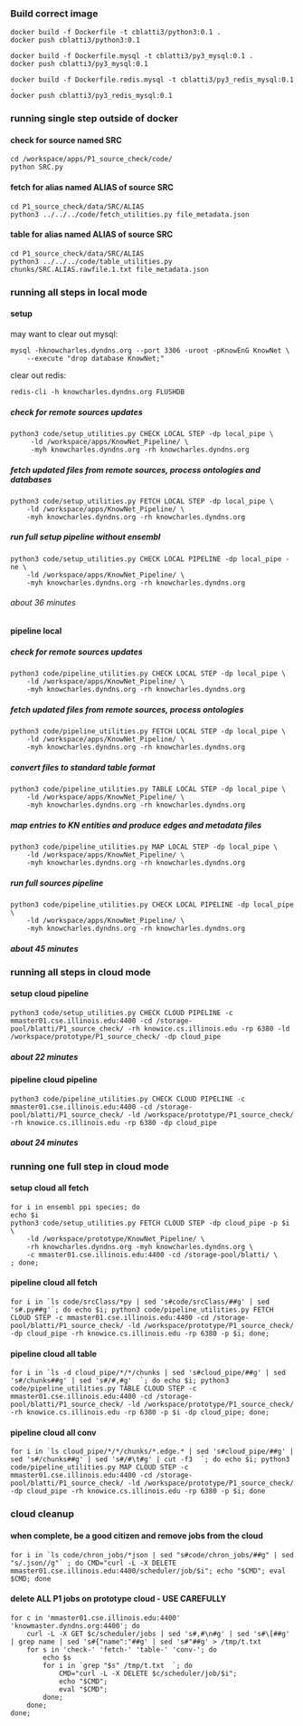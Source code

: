 ### Build correct image
```
docker build -f Dockerfile -t cblatti3/python3:0.1 .
docker push cblatti3/python3:0.1
```

```
docker build -f Dockerfile.mysql -t cblatti3/py3_mysql:0.1 .
docker push cblatti3/py3_mysql:0.1
```

```
docker build -f Dockerfile.redis.mysql -t cblatti3/py3_redis_mysql:0.1 .
docker push cblatti3/py3_redis_mysql:0.1
```


### running single step outside of docker
#### check for source named SRC
```
cd /workspace/apps/P1_source_check/code/
python SRC.py
```

#### fetch for alias named ALIAS of source SRC
```
cd P1_source_check/data/SRC/ALIAS
python3 ../../../code/fetch_utilities.py file_metadata.json
```

#### table for alias named ALIAS of source SRC
```
cd P1_source_check/data/SRC/ALIAS
python3 ../../../code/table_utilities.py chunks/SRC.ALIAS.rawfile.1.txt file_metadata.json
```


### running all steps in local mode
#### setup
may want to
clear out mysql:
```
mysql -hknowcharles.dyndns.org --port 3306 -uroot -pKnowEnG KnowNet \
    --execute "drop database KnowNet;"
```
clear out redis:
```
redis-cli -h knowcharles.dyndns.org FLUSHDB
```
##### check for remote sources updates
```
python3 code/setup_utilities.py CHECK LOCAL STEP -dp local_pipe \
     -ld /workspace/apps/KnowNet_Pipeline/ \
     -myh knowcharles.dyndns.org -rh knowcharles.dyndns.org
```
##### fetch updated files from remote sources, process ontologies and databases
```
python3 code/setup_utilities.py FETCH LOCAL STEP -dp local_pipe \
    -ld /workspace/apps/KnowNet_Pipeline/ \
    -myh knowcharles.dyndns.org -rh knowcharles.dyndns.org
```
##### run full setup pipeline without ensembl
```
python3 code/setup_utilities.py CHECK LOCAL PIPELINE -dp local_pipe -ne \
    -ld /workspace/apps/KnowNet_Pipeline/ \
    -myh knowcharles.dyndns.org -rh knowcharles.dyndns.org
```
###### about 36 minutes

#### pipeline local
##### check for remote sources updates
```
python3 code/pipeline_utilities.py CHECK LOCAL STEP -dp local_pipe \
    -ld /workspace/apps/KnowNet_Pipeline/ \
    -myh knowcharles.dyndns.org -rh knowcharles.dyndns.org
```
##### fetch updated files from remote sources, process ontologies
```
python3 code/pipeline_utilities.py FETCH LOCAL STEP -dp local_pipe \
    -ld /workspace/apps/KnowNet_Pipeline/ \
    -myh knowcharles.dyndns.org -rh knowcharles.dyndns.org
```
##### convert files to standard table format
```
python3 code/pipeline_utilities.py TABLE LOCAL STEP -dp local_pipe \
    -ld /workspace/apps/KnowNet_Pipeline/ \
    -myh knowcharles.dyndns.org -rh knowcharles.dyndns.org
```
##### map entries to KN entities and produce edges and metadata files
```
python3 code/pipeline_utilities.py MAP LOCAL STEP -dp local_pipe \
    -ld /workspace/apps/KnowNet_Pipeline/ \
    -myh knowcharles.dyndns.org -rh knowcharles.dyndns.org
```
##### run full sources pipeline
```
python3 code/pipeline_utilities.py CHECK LOCAL PIPELINE -dp local_pipe \
    -ld /workspace/apps/KnowNet_Pipeline/ \
    -myh knowcharles.dyndns.org -rh knowcharles.dyndns.org
```
##### about 45 minutes


### running all steps in cloud mode
#### setup cloud pipeline
```
python3 code/setup_utilities.py CHECK CLOUD PIPELINE -c mmaster01.cse.illinois.edu:4400 -cd /storage-pool/blatti/P1_source_check/ -rh knowice.cs.illinois.edu -rp 6380 -ld /workspace/prototype/P1_source_check/ -dp cloud_pipe
```
##### about 22 minutes

#### pipeline cloud pipeline
```
python3 code/pipeline_utilities.py CHECK CLOUD PIPELINE -c mmaster01.cse.illinois.edu:4400 -cd /storage-pool/blatti/P1_source_check/ -ld /workspace/prototype/P1_source_check/ -rh knowice.cs.illinois.edu -rp 6380 -dp cloud_pipe
```
##### about 24 minutes


### running one full step in cloud mode
#### setup cloud all fetch
```
for i in ensembl ppi species; do
echo $i
python3 code/setup_utilities.py FETCH CLOUD STEP -dp cloud_pipe -p $i \
    -ld /workspace/prototype/KnowNet_Pipeline/ \
    -rh knowcharles.dyndns.org -myh knowcharles.dyndns.org \
    -c mmaster01.cse.illinois.edu:4400 -cd /storage-pool/blatti/ \
; done;
```

#### pipeline cloud all fetch
```
for i in `ls code/srcClass/*py | sed 's#code/srcClass/##g' | sed 's#.py##g'`; do echo $i; python3 code/pipeline_utilities.py FETCH CLOUD STEP -c mmaster01.cse.illinois.edu:4400 -cd /storage-pool/blatti/P1_source_check/ -ld /workspace/prototype/P1_source_check/ -dp cloud_pipe -rh knowice.cs.illinois.edu -rp 6380 -p $i; done;
```

#### pipeline cloud all table
```
for i in `ls -d cloud_pipe/*/*/chunks | sed 's#cloud_pipe/##g' | sed 's#/chunks##g' | sed 's#/#,#g'  `; do echo $i; python3 code/pipeline_utilities.py TABLE CLOUD STEP -c mmaster01.cse.illinois.edu:4400 -cd /storage-pool/blatti/P1_source_check/ -ld /workspace/prototype/P1_source_check/  -rh knowice.cs.illinois.edu -rp 6380 -p $i -dp cloud_pipe; done;
```

#### pipeline cloud all conv
```
for i in `ls cloud_pipe/*/*/chunks/*.edge.* | sed 's#cloud_pipe/##g' | sed 's#/chunks##g' | sed 's#/#\t#g' | cut -f3  `; do echo $i; python3 code/pipeline_utilities.py MAP CLOUD STEP -c mmaster01.cse.illinois.edu:4400 -cd /storage-pool/blatti/P1_source_check/ -ld /workspace/prototype/P1_source_check/ -dp cloud_pipe -rh knowice.cs.illinois.edu -rp 6380 -p $i; done
```


### cloud cleanup
#### when complete, be a good citizen and remove jobs from the cloud
```
for i in `ls code/chron_jobs/*json | sed "s#code/chron_jobs/##g" | sed "s/.json//g"` ; do CMD="curl -L -X DELETE mmaster01.cse.illinois.edu:4400/scheduler/job/$i"; echo "$CMD"; eval $CMD; done
```

#### delete ALL P1 jobs on prototype cloud - USE CAREFULLY
```
for c in 'mmaster01.cse.illinois.edu:4400' 'knowmaster.dyndns.org:4400'; do
    curl -L -X GET $c/scheduler/jobs | sed 's#,#\n#g' | sed 's#\[##g' | grep name | sed 's#{"name":"##g' | sed 's#"##g' > /tmp/t.txt
    for s in 'check-' 'fetch-' 'table-' 'conv-'; do
        echo $s
        for i in `grep "$s" /tmp/t.txt  `; do
            CMD="curl -L -X DELETE $c/scheduler/job/$i";
            echo "$CMD";
            eval "$CMD";
        done;
    done;
done;
```


